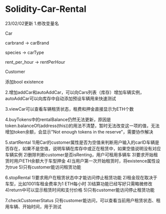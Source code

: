 # Solidity-Car-Rental
23/02/02更新
1.修改变量名

Car

carbrand -> carBrand

species -> carType

rent_per_hour -> rentPerHour

Customer

添加bool existence

2.增加addCar和autoAddCar，可以向Cars列表（库存）增加车辆实例，autoAddCar可以向库存中自动添加预设车辆用来快速测试

3.viewCar可以查看车辆租赁状态，租费和押金直接显示为ETH个数

4.buyTokens中的rentalBalance仍然无法更新，原因是token.balanceOf(address(this))的用法不清楚，暂时无法改变这一项的值，无法增加token余额，会显示"Not enough tokens in the reserve"，需要协作解决

5.startRental
1)用Car的customer属性是否为空值来判断用户输入的carID车辆是否存在，如果不是空值，说明车辆在库存中或正在租赁中，如果空值说明没有对应车辆实例
2)删除判断customer是否isRenting，用户可租用多辆车
3)要求开始租赁时用户ETH余额大于车型押金
4)当用户第一次开始租赁时，将existence属性设为true
5)只有customer能访问租赁功能

6.stopRental
1)要求用户在租赁状态中才能访问停止租赁功能
2)租金现在取决于车型，比如1001车租金费率为1 ETH每小时
3)结算功能已经写好只需略微修改
4)return中可以显示租赁时间和支付价格
5)只有customer能访问停止租赁功能

7.checkCustomerStatus
只有customer能访问，可以查看当前用户租赁状态、租用车辆、开始时间，用于测试
